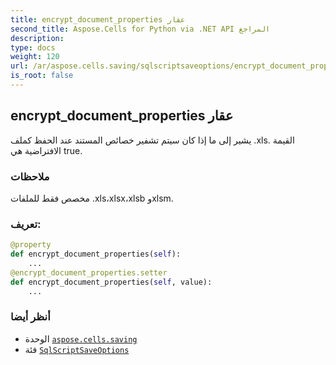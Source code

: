 ```yaml
---
title: encrypt_document_properties عقار
second_title: Aspose.Cells for Python via .NET API المراجع
description:
type: docs
weight: 120
url: /ar/aspose.cells.saving/sqlscriptsaveoptions/encrypt_document_properties/
is_root: false
---
```

##  encrypt_document_properties عقار

يشير إلى ما إذا كان سيتم تشفير خصائص المستند عند الحفظ كملف .xls.
القيمة الافتراضية هي true.

###  ملاحظات

مخصص فقط للملفات .xls،xlsx،xlsb وxlsm.
###  تعريف:
```python
@property
def encrypt_document_properties(self):
    ...
@encrypt_document_properties.setter
def encrypt_document_properties(self, value):
    ...
```

###  أنظر أيضا
* الوحدة [`aspose.cells.saving`](../../)
* فئة [`SqlScriptSaveOptions`](/cells/python-net/ar/aspose.cells.saving/sqlscriptsaveoptions)
